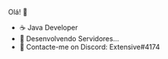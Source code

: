 Olá! 👋
- ☕ Java Developer
- 🤖 Desenvolvendo Servidores...
- 📝 Contacte-me on Discord: Extensive#4174
